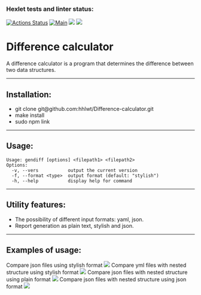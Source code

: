 ### Hexlet tests and linter status:

[![Actions Status](https://github.com/hhlwt/frontend-project-lvl2/workflows/hexlet-check/badge.svg)](https://github.com/hhlwt/frontend-project-lvl2/actions)
[![Main](https://github.com/hhlwt/frontend-project-lvl2/actions/workflows/main.yml/badge.svg)](https://github.com/hhlwt/frontend-project-lvl2/actions)
<a href="https://codeclimate.com/github/hhlwt/frontend-project-lvl2/test_coverage"><img src="https://api.codeclimate.com/v1/badges/a2a4e30d94dfa42a7e6f/test_coverage" /></a>
<a href="https://codeclimate.com/github/hhlwt/frontend-project-lvl2/maintainability"><img src="https://api.codeclimate.com/v1/badges/a2a4e30d94dfa42a7e6f/maintainability" /></a>

<h1>Difference calculator</h1>
<p>A difference calculator is a program that determines the difference between two data structures.</p>
<hr>
<h2>Installation:</h2>
<ul>
  <li>git clone git@github.com:hhlwt/Difference-calculator.git</li>
  <li>make install</li>
  <li>sudo npm link</li>
</ul>
<hr>
<h2>Usage:</h2>

```
Usage: gendiff [options] <filepath1> <filepath2>
Options:
  -v, --vers           output the current version
  -f, --format <type>  output format (default: "stylish")
  -h, --help           display help for command
```

<hr>
<h2>Utility features:</h2>
<ul>
  <li>The possibility of different input formats: yaml, json.</li>
  <li>Report generation as plain text, stylish and json.</li>
</ul>
<hr>
<h2>Examples of usage:</h2>
</h3>Compare json files using stylish format</h3>
<a href="https://asciinema.org/a/HR0BpVo6Hlrnn9RpBglmt7WPJ" target="_blank"><img src="https://asciinema.org/a/HR0BpVo6Hlrnn9RpBglmt7WPJ.svg" /></a>
</h3>Compare yml files with nested structure using stylish format</h3>
<a href="https://asciinema.org/a/YRivxM5HDfp7gXIkm3kqxyKUl" target="_blank"><img src="https://asciinema.org/a/YRivxM5HDfp7gXIkm3kqxyKUl.svg" /></a>
</h3>Compare json files with nested structure using plain format</h3>
<a href="https://asciinema.org/a/yUn8Mgb2UpG5Z5Zkzify78ftN" target="_blank"><img src="https://asciinema.org/a/yUn8Mgb2UpG5Z5Zkzify78ftN.svg" /></a>
</h3>Compare json files with nested structure using json format</h3>
<a href="https://asciinema.org/a/hD4KBr5wu12p8AoKJtnwKtKuc" target="_blank"><img src="https://asciinema.org/a/hD4KBr5wu12p8AoKJtnwKtKuc.svg" /></a>
